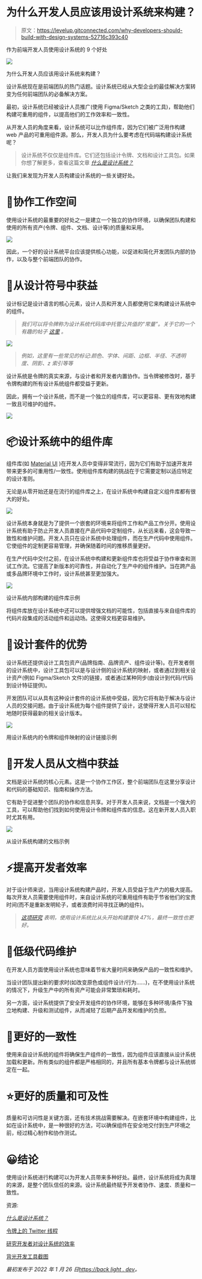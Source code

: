 # 为什么开发人员应该用设计系统来构建？

> 原文：<https://levelup.gitconnected.com/why-developers-should-build-with-design-systems-52716c393c40>

作为前端开发人员使用设计系统的 9 个好处

![](img/a1a9b87e104e49de7dcbec60e5ee81b9.png)

为什么开发人员应该用设计系统来构建？

设计系统现在是前端团队的热门话题。设计系统已经从大型企业的最佳解决方案转变为任何前端团队的必备解决方案。

最初，设计系统已经被设计人员推广(使用 Figma/Sketch 之类的工具)，帮助他们构建可重用的组件，以提高他们的工作效率和一致性。

从开发人员的角度来看，设计系统可以比作组件库，因为它们被广泛用作构建 web 产品的可重用组件源。那么，开发人员为什么要考虑在代码端构建设计系统呢？

> 设计系统不仅仅是组件库。它们还包括设计令牌、文档和设计工具包。如果你想了解更多，查看这篇文章 [*什么是设计系统？*](https://backlight.dev/mastery/what-is-a-design-system)

让我们来发现为开发人员构建设计系统的一些关键好处。

# 🤝协作工作空间

使用设计系统的最重要的好处之一是建立一个独立的协作环境，以确保团队构建和使用的所有资产(令牌、组件、文档、设计等)的质量和采用。

![](img/cf52cf2c9038f325e4a408ea83cee604.png)

因此，一个好的设计系统平台应该提供核心功能，以促进和简化开发团队内部的协作，以及与整个前端团队的协作。

# 🧩从设计符号中获益

设计标记是设计语言的核心元素，设计人员和开发人员都使用它来构建设计系统中的组件。

> *我们可以将令牌称为设计系统代码库中托管公共值的“常量”。关于它的一个有趣的帖子* [*这里*](https://twitter.com/equinusocio/status/1481283030903836678) *。*

![](img/4a6a5434a52ef4c5214bb3695c8e0f1a.png)

> *例如，这里有一些常见的标记:颜色、字体、间距、边框、半径、不透明度、阴影、z 索引等等*

设计系统是令牌的真实来源，与设计者和开发者内置协作。当令牌被修改时，基于令牌构建的所有设计系统组件都受益于更新。

因此，拥有一个设计系统，而不是一个独立的组件库，可以更容易、更有效地构建一致且可维护的组件。

![](img/aefe2230bb9f3caa296f65f818bfa26e.png)

# 📦设计系统中的组件库

组件库(如 [Material UI](https://mui.com/) )在开发人员中变得非常流行，因为它们有助于加速开发并带来更多的可重用性/一致性。使用组件库构建的挑战在于它需要定制以适应特定的设计准则。

无论是从零开始还是在流行的组件库之上，在设计系统中构建自定义组件库都有很大的好处。

![](img/ddfb6bb35ce4a644a6c6ce43d6f24511.png)

设计系统本身就是为了提供一个嵌套的环境来将组件工作和产品工作分开。使用设计系统有助于防止开发人员直接在产品代码中定制组件，从长远来看，这会导致一致性和维护问题。开发人员只在设计系统中处理组件，而在生产代码中使用组件。它使组件的定制更容易管理，并确保随着时间的推移质量更好。

在生产代码中交付之前，在设计系统中构建和更新组件库也将受益于协作审查和测试工作流。它提高了新版本的可靠性，并自动化了生产中的组件维护。当在跨产品或多品牌环境中工作时，设计系统甚至更加强大。

![](img/5aee1bf7f159e7f1b0d6b59c4c00b79d.png)

设计系统内部构建的组件库示例

将组件库放在设计系统中还可以提供增强文档的可能性，包括直接与来自组件库的代码片段集成的活动组件和运动场。这使得文档更容易维护。

# 🎨设计套件的优势

设计系统还提供设计工具包资产(品牌指南、品牌资产、组件设计等)。在开发者侧的设计系统中，设计工具包可以是与设计侧的设计系统的映射，或者通过到相关设计资产(例如 Figma/Sketch 文件)的链接，或者通过某种同步(由设计到代码/代码到设计特征提供)。

开发团队可以从具有这种设计套件的设计系统中受益，因为它将有助于解决与设计人员的交接问题。由于设计系统为每个组件提供了设计，这使得开发人员可以轻松地随时获得最新的相关设计版本。

![](img/26de408ca2b7a32696d688e6d51d30b0.png)

用设计系统内的令牌和组件映射的设计链接示例

# 📒开发人员从文档中获益

文档是设计系统的核心元素。这是一个协作工作区，整个前端团队在这里分享设计和代码的基础知识、指南和操作方法。

它有助于促进整个团队的协作和信息共享。对于开发人员来说，文档是一个强大的工具，可以帮助他们找到如何使用设计令牌和组件库的信息。这在新开发人员入职时尤其有用。

![](img/5e96d82ff075790ef5ecbba5bdec0d5a.png)

从设计系统构建的文档示例

# ⚡️提高开发者效率

对于设计师来说，当用设计系统构建产品时，开发人员受益于生产力的极大提高。每次开发人员需要使用组件时，来自设计系统的可重用组件有助于节省他们的宝贵时间(而不是重新发明轮子，或者浪费时间寻找正确的组件)。

> [*这项研究*](https://sparkbox.com/foundry/design_system_roi_impact_of_design_systems_business_value_carbon_design_system) *表明，使用设计系统比从头开始构建要快 47%，最终一致性也更好。*

# 🚧低级代码维护

在开发人员方面使用设计系统也意味着节省大量时间来确保产品的一致性和维护。

当设计团队提出新的要求时(如改变原色或组件设计/行为……)，在不使用设计系统的情况下，升级生产中的所有资产可能会非常繁琐和耗时。

另一方面，设计系统提供了安全开发组件的协作环境，能够在多种环境/条件下独立地构建、升级和测试组件，从而减轻了后期产品开发和维护的负担。

# 🎯更好的一致性

使用来自设计系统的组件将确保生产组件的一致性，因为组件应该直接从设计系统加载和更新。所有类似的组件都是严格相同的，并且所有基本令牌都与设计系统绑定在一起。

# ⭐️更好的质量和可及性

质量和可访问性是关键方面，还有技术挑战需要解决。在嵌套环境中构建组件，比如在设计系统中，是一种很好的方法，可以确保组件在安全地交付到生产环境之前，经过精心制作和协作测试。

# 😀结论

使用设计系统进行构建可以为开发人员带来多种好处。最终，设计系统将成为真理的来源，是整个团队信任的来源。设计系统最终赋予开发者协作、速度、质量和一致性。

资源:

[*什么是设计系统？*](https://backlight.dev/mastery/what-is-a-design-system)

[令牌上的 Twitter 线程](https://twitter.com/equinusocio/status/1481283030903836678)

[研究开发者对设计系统的效率](https://sparkbox.com/foundry/design_system_roi_impact_of_design_systems_business_value_carbon_design_system)

[背光开发工具截图](https://backlight.dev/)

*最初发布于 2022 年 1 月 26 日*[*https://back light . dev*](https://backlight.dev/blog/why-should-developers-build-with-design-systems)*。*